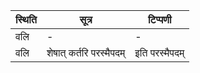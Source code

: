 | स्थिति | सूत्र | टिप्पणी |
| ----- | ------- | ------ |
| वलि | - | - |
| वलि | शेषात् कर्तरि परस्मैपदम् | इति परस्मैपदम् |
